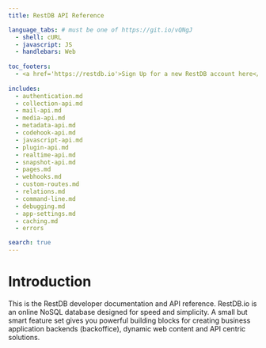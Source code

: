 ```yaml
---
title: RestDB API Reference

language_tabs: # must be one of https://git.io/vQNgJ
  - shell: cURL
  - javascript: JS
  - handlebars: Web
  
toc_footers:
  - <a href='https://restdb.io'>Sign Up for a new RestDB account here</a>
  
includes:
  - authentication.md
  - collection-api.md
  - mail-api.md
  - media-api.md
  - metadata-api.md
  - codehook-api.md
  - javascript-api.md
  - plugin-api.md
  - realtime-api.md
  - snapshot-api.md
  - pages.md
  - webhooks.md
  - custom-routes.md
  - relations.md
  - command-line.md
  - debugging.md
  - app-settings.md
  - caching.md
  - errors

search: true
---
```

# Introduction
This is the RestDB developer documentation and API reference.
RestDB.io is an online NoSQL database designed for speed and simplicity. A small but smart feature set gives you powerful building blocks for creating business application backends (backoffice), dynamic web content and API centric solutions.




